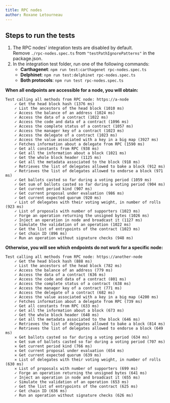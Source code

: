 ```yaml
---
title: RPC nodes
author: Roxane Letourneau
---
```


## Steps to run the tests

1. The RPC nodes' integration tests are disabled by default.  
Remove `./rpc-nodes.spec.ts` from `"testPathIgnorePatterns"` in the package.json.
2. In the integration test folder, run one of the following commands: 
    - **Carthagenet**: `npm run test:carthagenet rpc-nodes.spec.ts`
    - **Delphinet**: `npm run test:delphinet rpc-nodes.spec.ts`
    - **Both protocols**: `npm run test rpc-nodes.spec.ts`

**When all endpoints are accessible for a node, you will obtain:**

```
Test calling all methods from RPC node: https://a-node
    ✓ Get the head block hash (1376 ms)
    ✓ List the ancestors of the head block (1010 ms)
    ✓ Access the balance of an address (1024 ms)
    ✓ Access the data of a contract (1022 ms)
    ✓ Access the code and data of a contract (1096 ms)
    ✓ Access the complete status of a contract (1057 ms)
    ✓ Access the manager key of a contract (1023 ms)
    ✓ Access the delegate of a contract (1023 ms)
    ✓ Access the value associated with a key in a big map (3927 ms)
    ✓ Fetches information about a delegate from RPC (1590 ms)
    ✓ Get all constants from RPC (938 ms)
    ✓ Get all the information about a block (1021 ms)
    ✓ Get the whole block header (1125 ms)
    ✓ Get all the metadata associated to the block (918 ms)
    ✓ Retrieves the list of delegates allowed to bake a block (912 ms)
    ✓ Retrieves the list of delegates allowed to endorse a block (971 ms)
    ✓ Get ballots casted so far during a voting period (1059 ms)
    ✓ Get sum of ballots casted so far during a voting period (904 ms)
    ✓ Get current period kind (907 ms)
    ✓ Get current proposal under evaluation (986 ms)
    ✓ Get current expected quorum (920 ms)
    ✓ List of delegates with their voting weight, in number of rolls (923 ms)
    ✓ List of proposals with number of supporters (1023 ms)
    ✓ Forge an operation returning the unsigned bytes (1026 ms)
    ✓ Inject an operation in node and broadcast it (1127 ms)
    ✓ Simulate the validation of an operation (1022 ms)
    ✓ Get the list of entrypoints of the contract (1023 ms)
    ✓ Get chain ID (896 ms)
    ✓ Run an operation without signature checks (948 ms)
```

**Otherwise, you will see which endpoints do not work for a specific node:**  

```
Test calling all methods from RPC node: https://another-node
    ✓ Get the head block hash (888 ms)
    ✓ List the ancestors of the head block (782 ms)
    ✓ Access the balance of an address (779 ms)
    ✓ Access the data of a contract (636 ms)
    ✓ Access the code and data of a contract (801 ms)
    ✓ Access the complete status of a contract (638 ms)
    ✓ Access the manager key of a contract (771 ms)
    ✓ Access the delegate of a contract (682 ms)
    ✓ Access the value associated with a key in a big map (4200 ms)
    ✓ Fetches information about a delegate from RPC (739 ms)
    ✓ Get all constants from RPC (633 ms)
    ✓ Get all the information about a block (673 ms)
    ✓ Get the whole block header (648 ms)
    ✓ Get all the metadata associated to the block (646 ms)
    ✓ Retrieves the list of delegates allowed to bake a block (814 ms)
    ✓ Retrieves the list of delegates allowed to endorse a block (649 ms)
    ✕ Get ballots casted so far during a voting period (634 ms)
    ✕ Get sum of ballots casted so far during a voting period (707 ms)
    ✕ Get current period kind (766 ms)
    ✕ Get current proposal under evaluation (654 ms)
    ✕ Get current expected quorum (639 ms)
    ✕ List of delegates with their voting weight, in number of rolls (630 ms)
    ✕ List of proposals with number of supporters (699 ms)
    ✓ Forge an operation returning the unsigned bytes (641 ms)
    ✓ Inject an operation in node and broadcast it (655 ms)
    ✓ Simulate the validation of an operation (653 ms)
    ✓ Get the list of entrypoints of the contract (625 ms)
    ✓ Get chain ID (636 ms)
    ✓ Run an operation without signature checks (626 ms)
```